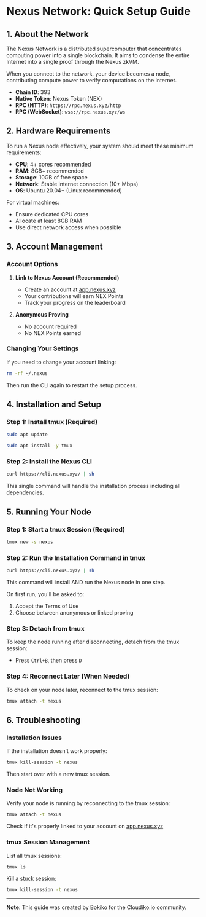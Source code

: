 # Nexus Network: Quick Setup Guide

## 1. About the Network

The Nexus Network is a distributed supercomputer that concentrates computing power into a single blockchain. It aims to condense the entire Internet into a single proof through the Nexus zkVM.

When you connect to the network, your device becomes a node, contributing compute power to verify computations on the Internet.

- **Chain ID**: 393
- **Native Token**: Nexus Token (NEX)
- **RPC (HTTP)**: `https://rpc.nexus.xyz/http`
- **RPC (WebSocket)**: `wss://rpc.nexus.xyz/ws`

## 2. Hardware Requirements

To run a Nexus node effectively, your system should meet these minimum requirements:

- **CPU**: 4+ cores recommended
- **RAM**: 8GB+ recommended
- **Storage**: 10GB of free space
- **Network**: Stable internet connection (10+ Mbps)
- **OS**: Ubuntu 20.04+ (Linux recommended)

For virtual machines:
- Ensure dedicated CPU cores
- Allocate at least 8GB RAM
- Use direct network access when possible

## 3. Account Management

### Account Options

1. **Link to Nexus Account (Recommended)**
   - Create an account at [app.nexus.xyz](https://app.nexus.xyz)
   - Your contributions will earn NEX Points
   - Track your progress on the leaderboard

2. **Anonymous Proving**
   - No account required
   - No NEX Points earned

### Changing Your Settings

If you need to change your account linking:

```bash
rm -rf ~/.nexus
```

Then run the CLI again to restart the setup process.

## 4. Installation and Setup

### Step 1: Install tmux (Required)

```bash
sudo apt update
```

```bash
sudo apt install -y tmux
```

### Step 2: Install the Nexus CLI

```bash
curl https://cli.nexus.xyz/ | sh
```

This single command will handle the installation process including all dependencies.

## 5. Running Your Node

### Step 1: Start a tmux Session (Required)

```bash
tmux new -s nexus
```

### Step 2: Run the Installation Command in tmux

```bash
curl https://cli.nexus.xyz/ | sh
```

This command will install AND run the Nexus node in one step.

On first run, you'll be asked to:
1. Accept the Terms of Use
2. Choose between anonymous or linked proving

### Step 3: Detach from tmux

To keep the node running after disconnecting, detach from the tmux session:
- Press `Ctrl+B`, then press `D`

### Step 4: Reconnect Later (When Needed)

To check on your node later, reconnect to the tmux session:

```bash
tmux attach -t nexus
```

## 6. Troubleshooting

### Installation Issues

If the installation doesn't work properly:

```bash
tmux kill-session -t nexus
```

Then start over with a new tmux session.

### Node Not Working

Verify your node is running by reconnecting to the tmux session:

```bash
tmux attach -t nexus
```

Check if it's properly linked to your account on [app.nexus.xyz](https://app.nexus.xyz)

### tmux Session Management

List all tmux sessions:

```bash
tmux ls
```

Kill a stuck session:

```bash
tmux kill-session -t nexus
```

---

**Note**: This guide was created by [Bokiko](https://github.com/bokiko) for the Cloudiko.io community.
